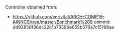 Controller obtained from:

- https://github.com/verivital/ARCH-COMP19-AINNCS/tree/master/Benchmark%209 commit: dd92850f36dc22c1b76596e655b576a7c15199ae
